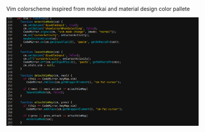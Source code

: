 Vim colorscheme inspired from molokai and material design color pallete

![Material](material.png?raw=true "material")
